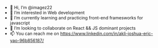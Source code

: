 - 👋 Hi, I’m @imagez22
- 👀 I’m interested in Web development
- 🌱 I’m currently learning and practicing front-end framesworks for javascript
- 💞️ I’m looking to collaborate on React && JS dominant projects
- 📫 You can reach me on https://www.linkedin.com/in/akli-joshua-eric-yao-96b856187/

